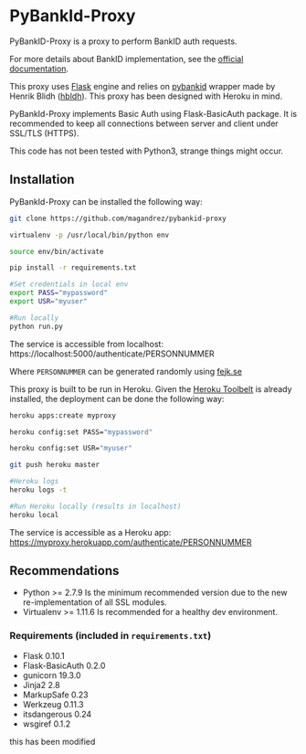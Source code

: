 PyBankId-Proxy
========

PyBankID-Proxy is a proxy to perform BankID auth requests.

For more details about BankID implementation, see the [official documentation](https://www.bankid.com/bankid-i-dina-tjanster/rp-info).

This proxy uses [Flask](http://flask.pocoo.org/) engine and relies on [pybankid](https://github.com/hbldh/pybankid) wrapper made by Henrik Blidh ([hbldh](https://github.com/hbldh)). This proxy has been designed with Heroku in mind.

PyBankId-Proxy implements Basic Auth using Flask-BasicAuth package. It is recommended to keep all connections between server and client under SSL/TLS (HTTPS).

This code has not been tested with Python3, strange things might occur.

Installation
------------
PyBankId-Proxy can be installed the following way:

```bash
git clone https://github.com/magandrez/pybankid-proxy

virtualenv -p /usr/local/bin/python env

source env/bin/activate

pip install -r requirements.txt

#Set credentials in local env
export PASS="mypassword"
export USR="myuser"

#Run locally
python run.py
```
The service is accessible from localhost:  https://localhost:5000/authenticate/PERSONNUMMER

Where ```PERSONNUMMER``` can be generated randomly using [fejk.se](https://fejk.se/)

This proxy is built to be run in Heroku. Given the [Heroku Toolbelt](https://toolbelt.heroku.com/) is already installed, the deployment can be done the following way:

```bash
heroku apps:create myproxy

heroku config:set PASS="mypassword"

heroku config:set USR="myuser"

git push heroku master

#Heroku logs
heroku logs -t

#Run Heroku locally (results in localhost)
heroku local
```

The service is accessible as a Heroku app:  https://myproxy.herokuapp.com/authenticate/PERSONNUMMER

Recommendations
------------
- Python >= 2.7.9 Is the minimum recommended version due to the new re-implementation of all SSL modules.
- Virtualenv >= 1.11.6 Is recommended for a healthy dev environment.

### Requirements (included in `requirements.txt`)
- Flask 0.10.1
- Flask-BasicAuth 0.2.0
- gunicorn 19.3.0
- Jinja2 2.8
- MarkupSafe 0.23
- Werkzeug 0.11.3
- itsdangerous 0.24
- wsgiref 0.1.2



this has been modified
